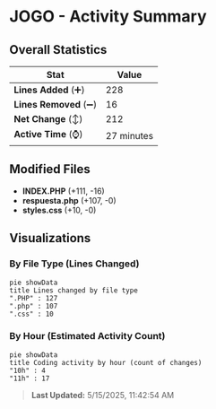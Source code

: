 # JOGO - Activity Summary 

## Overall Statistics

| Stat                   | Value                                                             |
| ---------------------- | ----------------------------------------------------------------- |
| **Lines Added** (➕)   | 228                                          |
| **Lines Removed** (➖) | 16                                        |
| **Net Change** (↕)    | 212                |
| **Active Time** (⌚)   | 27 minutes |


## Modified Files
- **INDEX.PHP** (+111, -16)
- **respuesta.php** (+107, -0)
- **styles.css** (+10, -0)

## Visualizations

### By File Type (Lines Changed)

```mermaid
pie showData
title Lines changed by file type
".PHP" : 127
".php" : 107
".css" : 10
```

### By Hour (Estimated Activity Count)

```mermaid
pie showData
title Coding activity by hour (count of changes)
"10h" : 4
"11h" : 17
```


> **Last Updated:** 5/15/2025, 11:42:54 AM
